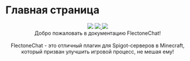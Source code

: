 # Главная страница
<p align="center">
 <img src="https://i.imgur.com/odTmiw2.png">
 <a href="https://modrinth.com/plugin/flectonechat">
   <img src="https://chat.flectone.net/assets/getonmodrinth.svg" />
 </a>
 <a href="https://www.spigotmc.org/resources/flectonechat.89411/">
   <img src="https://chat.flectone.net/assets/getonspigotmc.svg" />
 </a>
 <br/>
 Добро пожаловать в документацию FlectoneChat!
 <br/>
 <br/>
FlectoneChat - это отличный плагин для Spigot-серверов в Minecraft, который призван улучшить игровой процесс, не мешая ему!
 <br/>
 <br/>
</p>
